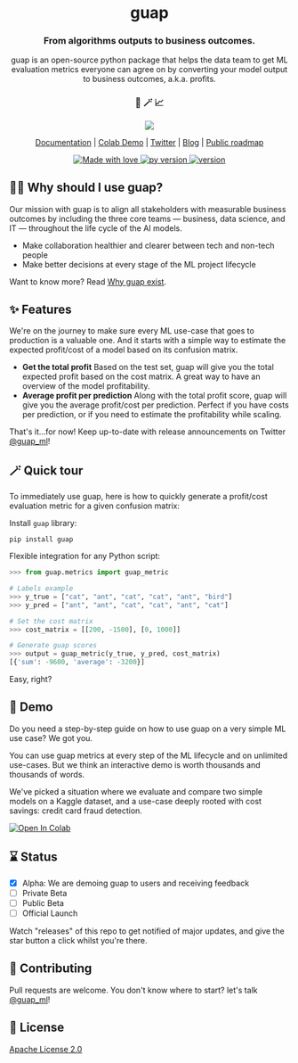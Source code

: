 <h1 align="center">
  guap
</h1>

<h3 align="center">
 From algorithms outputs to business outcomes.
</h3>
<p align="center">
guap is an open-source python package that helps the data team to get ML evaluation metrics everyone can agree on by converting your model output to business outcomes, a.k.a. profits.</p>

<h3 align="center">
 🤖 🪄 📈
</h3>


<p align="center">
  <img src="https://i.imgur.com/sCfpF6d.png">
</p>
<p align="center">
    <a href="https://guap.gitbook.io/guap-docs/">Documentation</a> |
    <a href="https://colab.research.google.com/drive/1XmqitZzUtK-rohKXgKpjqR16npKjx6m9#offline=true&sandboxMode=true">Colab Demo</a> |
    <a href="https://twitter.com/guap_ml">Twitter</a> |
    <a href="https://ulyssebottello.com/">Blog</a> |
    <a href="https://github.com/guap-ml/guap/projects/1">Public roadmap</a> 
    <br />
</p>

<p align="center">
    <a href="https://github.com/chetanraj/awesome-github-badges">
        <img alt="Made with love" src="https://img.shields.io/badge/Made%20With-Love-orange.svg">
    </a>
	<a href="https://github.com/chetanraj/awesome-github-badges">
        <img alt="py version" src="https://img.shields.io/badge/python-3.6_|_3.7_|_3.8-blue">
    </a>
	    </a>
	<a href="https://github.com/chetanraj/awesome-github-badges">
        <img alt="version" src="https://img.shields.io/badge/version-0.1.0-gree">
    </a>

</p>


## 🧞‍♂️ Why should I use guap?
Our mission with guap is to align all stakeholders with measurable business outcomes by including the three core teams — business, data science, and IT — throughout the life cycle of the AI models.

* Make collaboration healthier and clearer between tech and non-tech people
* Make better decisions at every stage of the ML project lifecycle

Want to know more? Read [Why guap exist](https://ulyssebottello.com/why-guap/).

## ✨ Features
We're on the journey to make sure every ML use-case that goes to production is a valuable one. And it starts with a simple way to estimate the expected profit/cost of a model based on its confusion matrix.

* **Get the total profit** Based on the test set, guap will give you the total expected profit based on the cost matrix. A great way to have an overview of the model profitability.
* **Average profit per prediction** Along with the total profit score, guap will give you the average profit/cost per prediction. Perfect if you have costs per prediction, or if you need to estimate the profitability while scaling.

That's it...for now! Keep up-to-date with release announcements on Twitter [@guap_ml](https://twitter.com/guap_ml)!

## 🪄 Quick tour
To immediately use guap, here is how to quickly generate a profit/cost evaluation metric for a given confusion matrix: 

Install `guap` library:
```
pip install guap
```
Flexible integration for any Python script:
```python
>>> from guap.metrics import guap_metric

# Labels example
>>> y_true = ["cat", "ant", "cat", "cat", "ant", "bird"]
>>> y_pred = ["ant", "ant", "cat", "cat", "ant", "cat"]

# Set the cost matrix
>>> cost_matrix = [[200, -1500], [0, 1000]]

# Generate guap scores
>>> output = guap_metric(y_true, y_pred, cost_matrix)
[{'sum': -9600, 'average': -3200}]
```

Easy, right? 

## 👀 Demo
Do you need a step-by-step guide on how to use guap on a very simple ML use case? We got you.

You can use guap metrics at every step of the ML lifecycle and on unlimited use-cases. But we think an interactive demo is worth thousands and thousands of words.

We've picked a situation where we evaluate and compare two simple models on a Kaggle dataset, and a use-case deeply rooted with cost savings: credit card fraud detection.

[![Open In Colab](https://colab.research.google.com/assets/colab-badge.svg)](https://colab.research.google.com/drive/1XmqitZzUtK-rohKXgKpjqR16npKjx6m9#offline=true&sandboxMode=true)

## ⌛ Status
- [x] Alpha: We are demoing guap to users and receiving feedback
- [ ] Private Beta
- [ ] Public Beta
- [ ] Official Launch

Watch "releases" of this repo to get notified of major updates, and give the star button a click whilst you're there.

## 🙏 Contributing
Pull requests are welcome. You don't know where to start? let's talk [@guap_ml](https://twitter.com/guap_ml)!

## 💖 License
[Apache License 2.0](http://www.apache.org/licenses/)
